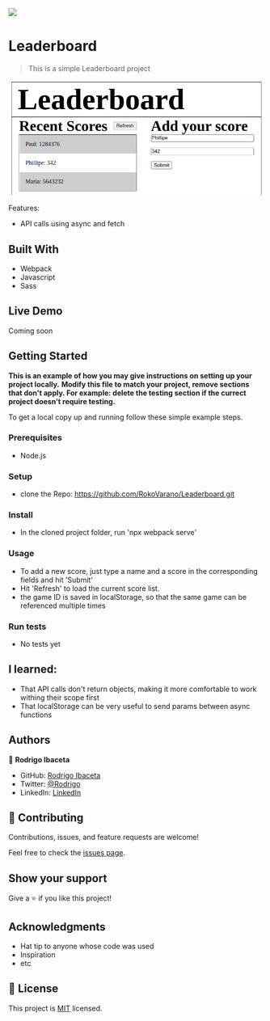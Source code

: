 ![](https://img.shields.io/badge/Microverse-blueviolet)

# Leaderboard

> This is a simple Leaderboard project

![screenshot](./app_screenshot.png)

Features:
- API calls using async and fetch
## Built With

- Webpack
- Javascript
- Sass
## Live Demo

Coming soon
## Getting Started

**This is an example of how you may give instructions on setting up your project locally.**
**Modify this file to match your project, remove sections that don't apply. For example: delete the testing section if the currect project doesn't require testing.**


To get a local copy up and running follow these simple example steps.

### Prerequisites
- Node.js
### Setup
- clone the Repo: https://github.com/RokoVarano/Leaderboard.git
### Install
- In the cloned project folder, run 'npx webpack serve'
### Usage
- To add a new score, just type a name and a score in the corresponding fields and hit 'Submit'
- Hit 'Refresh' to load the current score list. 
- the game ID is saved in localStorage, so that the same game can be referenced multiple times
### Run tests
- No tests yet
## I learned:
- That API calls don't return objects, making it more comfortable to work withing their scope first
- That localStorage can be very useful to send params between async functions
## Authors

👤 **Rodrigo Ibaceta**

- GitHub: [Rodrigo Ibaceta](https://github.com/RokoVarano/)
- Twitter: [@Rodrigo](https://twitter.com/RodrigoIbacet11)
- LinkedIn: [LinkedIn](https://www.linkedin.com/in/rodrigo-ibaceta-a8657611a/)
## 🤝 Contributing

Contributions, issues, and feature requests are welcome!

Feel free to check the [issues page](../../issues/).

## Show your support

Give a ⭐️ if you like this project!

## Acknowledgments

- Hat tip to anyone whose code was used
- Inspiration
- etc

## 📝 License

This project is [MIT](./MIT.md) licensed.